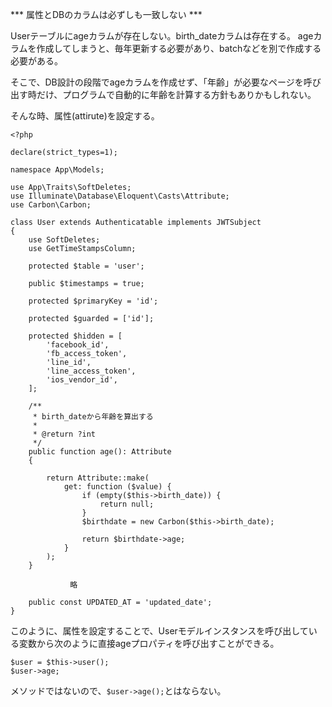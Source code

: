 *** 属性とDBのカラムは必ずしも一致しない ***

Userテーブルにageカラムが存在しない。birth_dateカラムは存在する。
ageカラムを作成してしまうと、毎年更新する必要があり、batchなどを別で作成する必要がある。

そこで、DB設計の段階でageカラムを作成せず、「年齢」が必要なページを呼び出す時だけ、プログラムで自動的に年齢を計算する方針もありかもしれない。

そんな時、属性(attirute)を設定する。
```
<?php

declare(strict_types=1);

namespace App\Models;

use App\Traits\SoftDeletes;
use Illuminate\Database\Eloquent\Casts\Attribute;
use Carbon\Carbon;

class User extends Authenticatable implements JWTSubject
{
    use SoftDeletes;
    use GetTimeStampsColumn;

    protected $table = 'user';

    public $timestamps = true;

    protected $primaryKey = 'id';

    protected $guarded = ['id'];

    protected $hidden = [
        'facebook_id',
        'fb_access_token',
        'line_id',
        'line_access_token',
        'ios_vendor_id',
    ];

    /**
     * birth_dateから年齢を算出する
     *
     * @return ?int
     */
    public function age(): Attribute
    {

        return Attribute::make(
            get: function ($value) {
                if (empty($this->birth_date)) {
                    return null;
                }
                $birthdate = new Carbon($this->birth_date);

                return $birthdate->age;
            }
        );
    }

　　　　　　　　略

    public const UPDATED_AT = 'updated_date';
}
```

このように、属性を設定することで、Userモデルインスタンスを呼び出している変数から次のように直接ageプロパティを呼び出すことができる。

```
$user = $this->user();
$user->age;
```
メソッドではないので、```$user->age();```とはならない。
